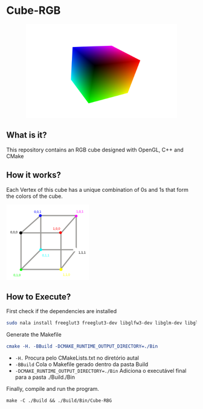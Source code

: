 # Cube-RGB

<p align="center">
  <img style="text-align: center;" height="250px" src="./Images/Result.png" alt="Alt text">
</p>

## What is it?

This repository contains an RGB cube designed with OpenGL, C++ and CMake

## How it works?

Each Vertex of this cube has a unique combination of 0s and 1s that form the colors of the cube.

<img height="200px" src="./Images/Cores.png" alt="Cores">


## How to Execute?

First check if the dependencies are installed

```bash
sudo nala install freeglut3 freeglut3-dev libglfw3-dev libglm-dev libglew-dev libstb-dev libglm-doc
```

Generate the Makefile

```cmake
cmake -H. -BBuild -DCMAKE_RUNTIME_OUTPUT_DIRECTORY=./Bin
```

- `-H.` Procura pelo CMakeLists.txt no diretório autal
-  `-BBuild` Cola o Makefile gerado dentro da pasta Build
- `-DCMAKE_RUNTIME_OUTPUT_DIRECTORY=./Bin` Adiciona o executável final para a pasta ./Build./Bin

Finally, compile and run the program.

```make
make -C ./Build && ./Build/Bin/Cube-RBG
```